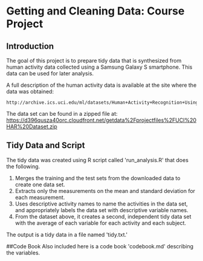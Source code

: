 # Getting and Cleaning Data: Course Project

## Introduction
The goal of this project is to prepare tidy data that is synthesized from human activity data collected using a Samsung Galaxy S smartphone.  This data can be used for later analysis.

A full description of the human activity data is available at the site where the data was obtained:

	http://archive.ics.uci.edu/ml/datasets/Human+Activity+Recognition+Using+Smartphones

The data set can be found in a zipped file at:
	https://d396qusza40orc.cloudfront.net/getdata%2Fprojectfiles%2FUCI%20HAR%20Dataset.zip

## Tidy Data and Script
The tidy data was created using R script called 'run_analysis.R' that does the following.

1. Merges the training and the test sets from the downloaded data to create one data set.
2. Extracts only the measurements on the mean and standard deviation for each measurement.
3. Uses descriptive activity names to name the activities in the data set, and appropriately labels the data set with descriptive variable names.
4. From the dataset above, it creates a second, independent tidy data set with the average of each variable for each activity and each subject.

The output is a tidy data in a file named 'tidy.txt.'  

##Code Book
Also included here is a code book 'codebook.md' describing the variables.